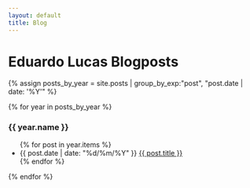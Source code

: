 ```yaml
---
layout: default
title: Blog
---
```


# Eduardo Lucas Blogposts

{% assign posts_by_year = site.posts | group_by_exp:"post", "post.date | date: '%Y'" %}

{% for year in posts_by_year %}
### {{ year.name }}

<ul>
  {% for post in year.items %}
  <li>{{ post.date | date: "%d/%m/%Y" }} <a href="{{ post.url }}">{{ post.title }}</a></li>
  {% endfor %}
</ul>

{% endfor %}
